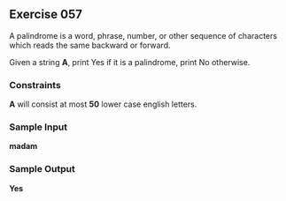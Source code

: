 ## Exercise 057

A palindrome is a word, phrase, number, or other sequence of characters which reads the same backward or forward.

Given a string **A**, print Yes if it is a palindrome, print No otherwise.

### Constraints

**A** will consist at most **50**  lower case english letters.

### Sample Input

**madam**

### Sample Output

**Yes**
